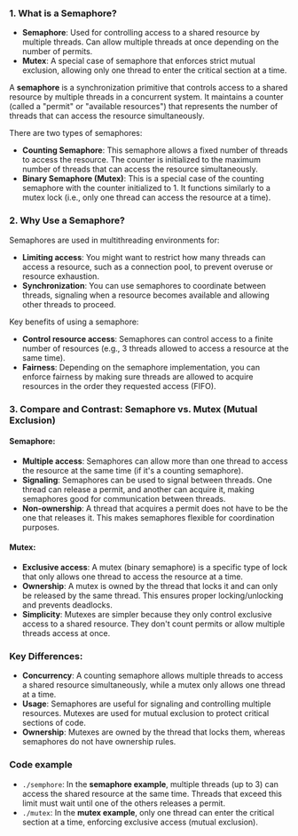 ### 1. What is a Semaphore?

- **Semaphore**: Used for controlling access to a shared resource by multiple threads. Can allow multiple threads at once depending on the number of permits.
- **Mutex**: A special case of semaphore that enforces strict mutual exclusion, allowing only one thread to enter the critical section at a time.

A **semaphore** is a synchronization primitive that controls access to a shared resource by multiple threads in a concurrent system. It maintains a counter (called a "permit" or "available resources") that represents the number of threads that can access the resource simultaneously.

There are two types of semaphores:
- **Counting Semaphore**: This semaphore allows a fixed number of threads to access the resource. The counter is initialized to the maximum number of threads that can access the resource simultaneously.
- **Binary Semaphore (Mutex)**: This is a special case of the counting semaphore with the counter initialized to 1. It functions similarly to a mutex lock (i.e., only one thread can access the resource at a time).

### 2. Why Use a Semaphore?

Semaphores are used in multithreading environments for:
- **Limiting access**: You might want to restrict how many threads can access a resource, such as a connection pool, to prevent overuse or resource exhaustion.
- **Synchronization**: You can use semaphores to coordinate between threads, signaling when a resource becomes available and allowing other threads to proceed.

Key benefits of using a semaphore:
- **Control resource access**: Semaphores can control access to a finite number of resources (e.g., 3 threads allowed to access a resource at the same time).
- **Fairness**: Depending on the semaphore implementation, you can enforce fairness by making sure threads are allowed to acquire resources in the order they requested access (FIFO).

### 3. Compare and Contrast: Semaphore vs. Mutex (Mutual Exclusion)

#### **Semaphore**:
- **Multiple access**: Semaphores can allow more than one thread to access the resource at the same time (if it's a counting semaphore).
- **Signaling**: Semaphores can be used to signal between threads. One thread can release a permit, and another can acquire it, making semaphores good for communication between threads.
- **Non-ownership**: A thread that acquires a permit does not have to be the one that releases it. This makes semaphores flexible for coordination purposes.

#### **Mutex**:
- **Exclusive access**: A mutex (binary semaphore) is a specific type of lock that only allows one thread to access the resource at a time.
- **Ownership**: A mutex is owned by the thread that locks it and can only be released by the same thread. This ensures proper locking/unlocking and prevents deadlocks.
- **Simplicity**: Mutexes are simpler because they only control exclusive access to a shared resource. They don't count permits or allow multiple threads access at once.

### Key Differences:
- **Concurrency**: A counting semaphore allows multiple threads to access a shared resource simultaneously, while a mutex only allows one thread at a time.
- **Usage**: Semaphores are useful for signaling and controlling multiple resources. Mutexes are used for mutual exclusion to protect critical sections of code.
- **Ownership**: Mutexes are owned by the thread that locks them, whereas semaphores do not have ownership rules.


### Code example
- `./semphore`: In the **semaphore example**, multiple threads (up to 3) can access the shared resource at the same time. Threads that exceed this limit must wait until one of the others releases a permit.
- `./mutex`: In the **mutex example**, only one thread can enter the critical section at a time, enforcing exclusive access (mutual exclusion).


